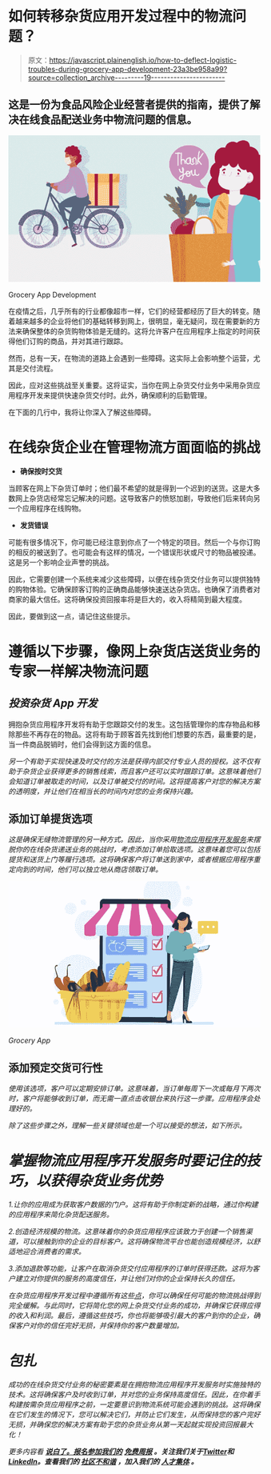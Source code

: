 # 如何转移杂货应用开发过程中的物流问题？

> 原文：<https://javascript.plainenglish.io/how-to-deflect-logistic-troubles-during-grocery-app-development-23a3be958a99?source=collection_archive---------19----------------------->

## 这是一份为食品风险企业经营者提供的指南，提供了解决在线食品配送业务中物流问题的信息。

![](img/42243e00b31204a43ea203a61fc97de1.png)

Grocery App Development

在疫情之后，几乎所有的行业都像超市一样，它们的经营都经历了巨大的转变。随着越来越多的企业将他们的基础转移到网上，很明显，毫无疑问，现在需要新的方法来确保整体的杂货购物体验是无缝的。这将允许客户在应用程序上指定的时间获得他们订购的商品，并对其进行跟踪。

然而，总有一天，在物流的道路上会遇到一些障碍。这实际上会影响整个运营，尤其是交付流程。

因此，应对这些挑战至关重要。这将证实，当你在网上杂货交付业务中采用杂货应用程序开发来提供快速杂货交付时。此外，确保顺利的后勤管理。

在下面的几行中，我将让你深入了解这些障碍。

# 在线杂货企业在管理物流方面面临的挑战

*   **确保按时交货**

当顾客在网上下杂货订单时；他们最不希望的就是得到一个迟到的送货。这是大多数网上杂货店经常忘记解决的问题。这导致客户的愤怒加剧，导致他们后来转向另一个应用程序在线购物。

*   **发货错误**

可能有很多情况下，你可能已经注意到你点了一个特定的项目。然后一个与你订购的相反的被送到了。也可能会有这样的情况，一个错误形状或尺寸的物品被投递。这是另一个影响企业声誉的挑战。

因此，它需要创建一个系统来减少这些障碍，以便在线杂货交付业务可以提供独特的购物体验。它确保顾客订购的正确商品能够快速送达杂货店。也确保了消费者对商家的最大信任。这将确保投资回报率将是巨大的，收入将精简到最大程度。

因此，要做到这一点，请记住这些提示。

# 遵循以下步骤，像网上杂货店送货业务的专家一样解决物流问题

## ***投资杂货 App 开发***

拥抱杂货应用程序开发将有助于您跟踪交付的发生。这包括管理你的库存物品和移除那些不再存在的物品。这将有助于顾客首先找到他们想要的东西，最重要的是，当一件商品脱销时，他们会得到这方面的信息。

*另一个有助于实现快速及时交付的方法是获得内部交付专业人员的授权。这不仅有助于杂货企业获得更多的销售线索，而且客户还可以实时跟踪订单。这意味着他们会知道订单被取走的时间，以及订单被交付的时间。这将提高客户对您的解决方案的透明度，并让他们在相当长的时间内对您的业务保持兴趣。*

## ****添加订单提货选项****

*这是确保无缝物流管理的另一种方式。因此，当你采用[物流应用程序开发服务](https://www.peppyocean.com/logistics-transportation-app-development/)来摆脱你的在线杂货递送业务的挑战时，考虑添加订单拾取选项。这意味着您可以包括提货和送货上门等履行选项。这将确保客户将订单送到家中，或者根据应用程序重定向到的时间，他们可以独立地从商店领取订单。*

*![](img/b955a2f5bbf389063fe29f0531d2d89c.png)*

*Grocery App*

## ****添加预定交货可行性****

*使用该选项，客户可以定期安排订单。这意味着，当订单每周下一次或每月下两次时，客户将能够收到订单，而无需一直点击收银台来执行这一步骤。应用程序会处理好的。*

*除了这些步骤之外，理解一些关键领域也是一个可以接受的想法，如下所示。*

# *掌握物流应用程序开发服务时要记住的技巧，以获得杂货业务优势*

*1.让你的应用成为获取客户数据的门户。这将有助于你制定新的战略，通过你构建的应用程序来简化杂货配送服务。*

*2.创造经济规模的物流。这意味着你的杂货应用程序应该致力于创建一个销售渠道，可以接触到你的企业的目标客户。这将确保物流平台也能创造规模经济，以舒适地迎合消费者的需求。*

*3.添加退款等功能，让客户在取消杂货交付应用程序的订单时获得还款。这将为客户建立对你提供的服务的高度信任，并让他们对你的企业保持长久的信任。*

*在杂货应用程序开发过程中遵循所有这些[点](https://www.peppyocean.com/blog/grocery-app-development-for-startup/)，你可以确保任何可能的物流挑战得到完全缓解。与此同时，它将简化您的网上杂货交付业务的成功，并确保它获得应得的收入和利润。最后，遵循这些技巧，你也将能够吸引最大的客户到你的企业，确保客户对你的信任完好无损，并保持你的客户数量增加。*

# *包扎*

*成功的在线杂货交付业务的秘密要素是在拥抱物流应用程序开发服务时实施独特的技术。这将确保客户及时收到订单，并对您的业务保持高度信任。因此，在你着手构建按需杂货应用程序之前，一定要意识到物流系统可能会遇到的挑战。这将确保在它们发生的情况下，您可以解决它们，并防止它们发生，从而保持您的客户完好无损，并确保您的解决方案有助于您的杂货业务从第一天起就实现投资回报最大化！*

**更多内容看* [***说白了。报名参加我们的***](https://plainenglish.io/) **[***免费周报***](http://newsletter.plainenglish.io/) *。关注我们关于*[***Twitter***](https://twitter.com/inPlainEngHQ)*和*[***LinkedIn***](https://www.linkedin.com/company/inplainenglish/)*。查看我们的* [***社区不和谐***](https://discord.gg/GtDtUAvyhW) *，加入我们的* [***人才集体***](https://inplainenglish.pallet.com/talent/welcome) *。****